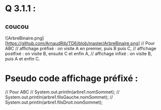 # Q 3.1.1 :
## coucou
![ArbreBinaire.png][https://github.com/ArnaudRib/TD6/blob/master/ArbreBinaire.png]
//   Pour ABC
// 		affichage préfixé : on visite A en premier, puis B puis C,
// 		affichage postfixé : on visite B, ensuite C et enfin A,
// 		affichage infixé : on visite B, puis A et enfin C.

# Pseudo code affichage préfixé :
//   Pour ABC
// 		System.out.println(arbre1.nomSommet); 
//   	System.out.println(arbre1.filsGauche.nomSommet);
//		System.out.println(arbre1.filsDroit.nomSommet);
